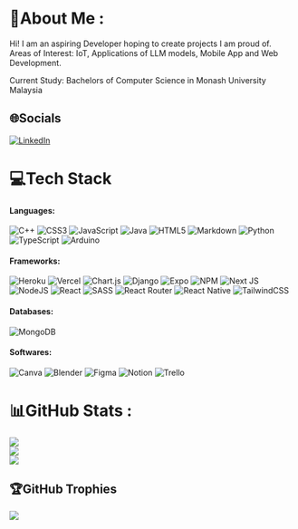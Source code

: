 # 💫About Me :
Hi! I am an aspiring Developer hoping to create projects I am proud of.
Areas of Interest: IoT, Applications of LLM models, Mobile App and Web Development.

Current Study: Bachelors of Computer Science in Monash University Malaysia

## 🌐Socials
[![LinkedIn](https://img.shields.io/badge/LinkedIn-%230077B5.svg?logo=linkedin&logoColor=white)]([https://www.linkedin.com/in/kai-zhe-chang-8a33a1276]) 

# 💻Tech Stack
#### Languages:
![C++](https://img.shields.io/badge/c++-%2300599C.svg?style=flat&logo=c%2B%2B&logoColor=white) ![CSS3](https://img.shields.io/badge/css3-%231572B6.svg?style=flat&logo=css3&logoColor=white) ![JavaScript](https://img.shields.io/badge/javascript-%23323330.svg?style=flat&logo=javascript&logoColor=%23F7DF1E) ![Java](https://img.shields.io/badge/java-%23ED8B00.svg?style=flat&logo=java&logoColor=white) ![HTML5](https://img.shields.io/badge/html5-%23E34F26.svg?style=flat&logo=html5&logoColor=white) ![Markdown](https://img.shields.io/badge/markdown-%23000000.svg?style=flat&logo=markdown&logoColor=white) ![Python](https://img.shields.io/badge/python-3670A0?style=flat&logo=python&logoColor=ffdd54) ![TypeScript](https://img.shields.io/badge/typescript-%23007ACC.svg?style=flat&logo=typescript&logoColor=white) ![Arduino](https://img.shields.io/badge/-Arduino-00979D?style=flat&logo=Arduino&logoColor=white)
#### Frameworks:
![Heroku](https://img.shields.io/badge/heroku-%23430098.svg?style=flat&logo=heroku&logoColor=white) ![Vercel](https://img.shields.io/badge/vercel-%23000000.svg?style=flat&logo=vercel&logoColor=white) ![Chart.js](https://img.shields.io/badge/chart.js-F5788D.svg?style=flat&logo=chart.js&logoColor=white) ![Django](https://img.shields.io/badge/django-%23092E20.svg?style=flat&logo=django&logoColor=white) ![Expo](https://img.shields.io/badge/expo-1C1E24?style=flat&logo=expo&logoColor=#D04A37) ![NPM](https://img.shields.io/badge/NPM-%23000000.svg?style=flat&logo=npm&logoColor=white) ![Next JS](https://img.shields.io/badge/Next-black?style=flat&logo=next.js&logoColor=white) ![NodeJS](https://img.shields.io/badge/node.js-6DA55F?style=flat&logo=node.js&logoColor=white) ![React](https://img.shields.io/badge/react-%2320232a.svg?style=flat&logo=react&logoColor=%2361DAFB) ![SASS](https://img.shields.io/badge/SASS-hotpink.svg?style=flat&logo=SASS&logoColor=white) ![React Router](https://img.shields.io/badge/React_Router-CA4245?style=flat&logo=react-router&logoColor=white) ![React Native](https://img.shields.io/badge/react_native-%2320232a.svg?style=flat&logo=react&logoColor=%2361DAFB) ![TailwindCSS](https://img.shields.io/badge/tailwindcss-%2338B2AC.svg?style=flat&logo=tailwind-css&logoColor=white) 
#### Databases:
![MongoDB](https://img.shields.io/badge/MongoDB-%234ea94b.svg?style=flat&logo=mongodb&logoColor=white) 
#### Softwares:
![Canva](https://img.shields.io/badge/Canva-%2300C4CC.svg?style=flat&logo=Canva&logoColor=white) ![Blender](https://img.shields.io/badge/blender-%23F5792A.svg?style=flat&logo=blender&logoColor=white) ![Figma](https://img.shields.io/badge/figma-%23F24E1E.svg?style=flat&logo=figma&logoColor=white) ![Notion](https://img.shields.io/badge/Notion-%23000000.svg?style=flat&logo=notion&logoColor=white) ![Trello](https://img.shields.io/badge/Trello-%23026AA7.svg?style=flat&logo=Trello&logoColor=white)

# 📊GitHub Stats :
![](https://github-readme-stats.vercel.app/api?username=Kaiz404&theme=dracula&hide_border=true&include_all_commits=false&count_private=false)<br/>
![](https://github-readme-streak-stats.herokuapp.com/?user=Kaiz404&theme=dracula&hide_border=true)<br/>
![](https://github-readme-stats.vercel.app/api/top-langs/?username=Kaiz404&theme=dracula&hide_border=true&include_all_commits=false&count_private=false&layout=compact)

<!--START_SECTION:waka-->
<!--END_SECTION:waka-->

## 🏆GitHub Trophies
![](https://github-trophies.vercel.app/?username=Kaiz404&theme=onedark&no-frame=true&no-bg=false&margin-w=4)
